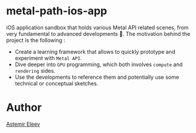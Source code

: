 # metal-path-ios-app
iOS application sandbox that holds various Metal API related scenes, from very fundamental to advanced developments 🤖. The motivation behind the project is the following :

- Create a learning framework that allows to quickly prototype and experiment with `Metal API`.
- Dive deeper into `GPU` programming, which both involves `compute` and `rendering` sides. 
- Use the developments to reference them and potentially use some technical or conceptual sketches.

# Author 
[Astemir Eleev](https://github.com/jVirus)
